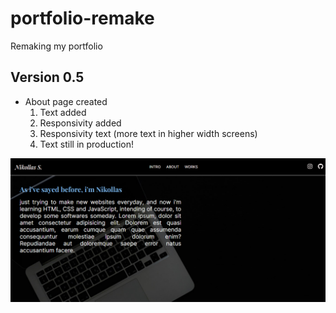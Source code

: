 # portfolio-remake
 Remaking my portfolio

## Version 0.5 
- About page created
  1. Text added
  2. Responsivity added
  3. Responsivity text (more text in higher width screens)
  4. Text still in production!
<img src="images/about-image-0.5.png" alt="about-page">
